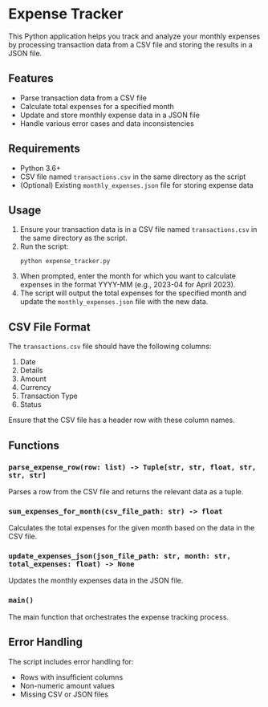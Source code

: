 # Expense Tracker

This Python application helps you track and analyze your monthly expenses by processing transaction data from a CSV file and storing the results in a JSON file.

## Features

- Parse transaction data from a CSV file
- Calculate total expenses for a specified month
- Update and store monthly expense data in a JSON file
- Handle various error cases and data inconsistencies

## Requirements

- Python 3.6+
- CSV file named `transactions.csv` in the same directory as the script
- (Optional) Existing `monthly_expenses.json` file for storing expense data

## Usage

1. Ensure your transaction data is in a CSV file named `transactions.csv` in the same directory as the script.
2. Run the script:
   ```
   python expense_tracker.py
   ```
3. When prompted, enter the month for which you want to calculate expenses in the format YYYY-MM (e.g., 2023-04 for April 2023).
4. The script will output the total expenses for the specified month and update the `monthly_expenses.json` file with the new data.

## CSV File Format

The `transactions.csv` file should have the following columns:

1. Date
2. Details
3. Amount
4. Currency
5. Transaction Type
6. Status

Ensure that the CSV file has a header row with these column names.

## Functions

### `parse_expense_row(row: list) -> Tuple[str, str, float, str, str, str]`

Parses a row from the CSV file and returns the relevant data as a tuple.

### `sum_expenses_for_month(csv_file_path: str) -> float`

Calculates the total expenses for the given month based on the data in the CSV file.

### `update_expenses_json(json_file_path: str, month: str, total_expenses: float) -> None`

Updates the monthly expenses data in the JSON file.

### `main()`

The main function that orchestrates the expense tracking process.

## Error Handling

The script includes error handling for:

- Rows with insufficient columns
- Non-numeric amount values
- Missing CSV or JSON files
